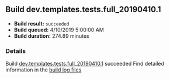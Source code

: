 ## Build dev.templates.tests.full_20190410.1
- **Build result:** `succeeded`
- **Build queued:** 4/10/2019 5:00:00 AM
- **Build duration:** 274.89 minutes
### Details
Build [dev.templates.tests.full_20190410.1](https://winappstudio.visualstudio.com/web/build.aspx?pcguid=a4ef43be-68ce-4195-a619-079b4d9834c2&builduri=vstfs%3a%2f%2f%2fBuild%2fBuild%2f27544) succeeded
Find detailed information in the [build log files](https://uwpctdiags.blob.core.windows.net/buildlogs/dev.templates.tests.full_20190410.1_logs.zip)
